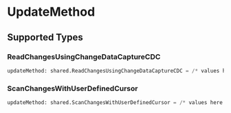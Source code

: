 # UpdateMethod


## Supported Types

### ReadChangesUsingChangeDataCaptureCDC

```python
updateMethod: shared.ReadChangesUsingChangeDataCaptureCDC = /* values here */
```

### ScanChangesWithUserDefinedCursor

```python
updateMethod: shared.ScanChangesWithUserDefinedCursor = /* values here */
```

